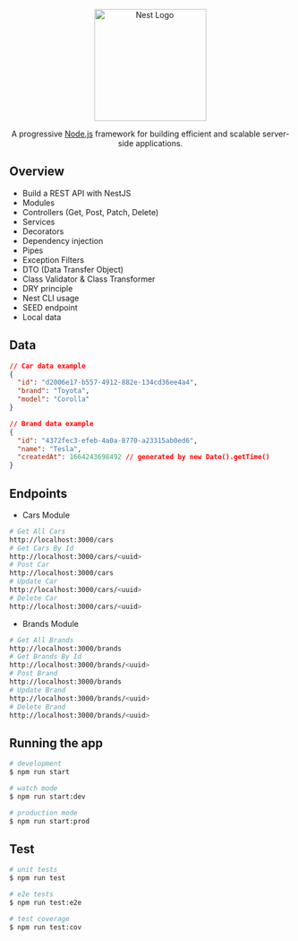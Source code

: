 <p align="center">
  <a href="http://nestjs.com/" target="blank"><img src="https://nestjs.com/img/logo-small.svg" width="200" alt="Nest Logo" /></a>
</p>

[circleci-image]: https://img.shields.io/circleci/build/github/nestjs/nest/master?token=abc123def456
[circleci-url]: https://circleci.com/gh/nestjs/nest

  <p align="center">A progressive <a href="http://nodejs.org" target="_blank">Node.js</a> framework for building efficient and scalable server-side applications.</p>
    <p align="center">

## Overview

- Build a REST API with NestJS
- Modules 
- Controllers (Get, Post, Patch, Delete)
- Services
- Decorators
- Dependency injection
- Pipes
- Exception Filters
- DTO (Data Transfer Object)
- Class Validator & Class Transformer
- DRY principle
- Nest CLI usage
- SEED endpoint
- Local data

## Data

```json
// Car data example
{
  "id": "d2006e17-b557-4912-882e-134cd36ee4a4",
  "brand": "Toyota",
  "model": "Corolla"
}

// Brand data example
{
  "id": "4372fec3-efeb-4a0a-8770-a23315ab0ed6",
  "name": "Tesla",
  "createdAt": 1664243698492 // generated by new Date().getTime()
}
```

## Endpoints

- Cars Module
```bash
# Get All Cars
http://localhost:3000/cars
# Get Cars By Id
http://localhost:3000/cars/<uuid>
# Post Car
http://localhost:3000/cars
# Update Car
http://localhost:3000/cars/<uuid>
# Delete Car
http://localhost:3000/cars/<uuid>
```

- Brands Module
```bash
# Get All Brands
http://localhost:3000/brands
# Get Brands By Id
http://localhost:3000/brands/<uuid>
# Post Brand
http://localhost:3000/brands
# Update Brand
http://localhost:3000/brands/<uuid>
# Delete Brand
http://localhost:3000/brands/<uuid>
```

## Running the app

```bash
# development
$ npm run start

# watch mode
$ npm run start:dev

# production mode
$ npm run start:prod
```

## Test

```bash
# unit tests
$ npm run test

# e2e tests
$ npm run test:e2e

# test coverage
$ npm run test:cov
```
